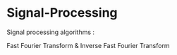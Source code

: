 # Signal-Processing
Signal processing algorithms :

Fast Fourier Transform & Inverse Fast Fourier Transform

